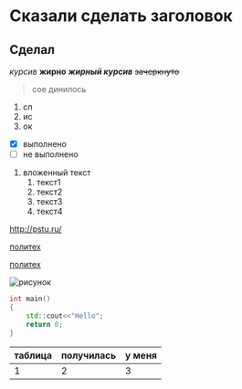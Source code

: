 # Сказали сделать заголовок
## Сделал
*курсив*
**жирно**
***жирный курсив***
~~зачеркнуто~~
> сое
> динилось
1. сп
2. ис
3. ок
- [x] выполнено
- [ ] не выполнено
1. вложенный текст
    1. текст1
    2. текст2
    3. текст3
    4. текст4

<http://pstu.ru/>

[политех](http://pstu.ru/)

[политех](http://pstu.ru/ "сайт ПНИПУ")

![рисунок](http://cdn.iz.ru/sites/default/files/styles/900x506/public/news-2018-01/Depositphotos_6651515_l-2015.jpg?itok=hfROhdqH "вода")

```Cpp
int main()
{
    std::cout<<"Hello";
    return 0;
}
```

|таблица|получилась|у меня|
|-|-|-|
|1|2|3|
